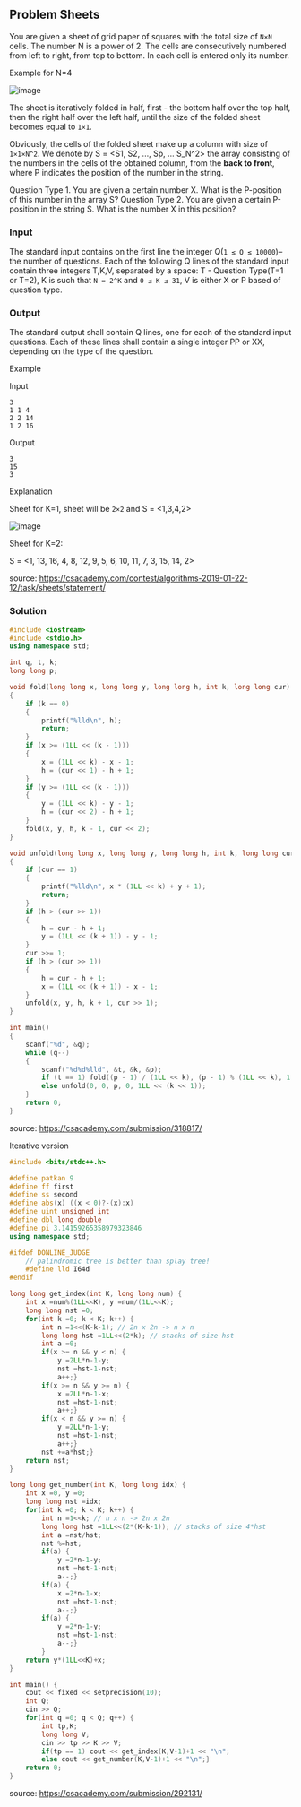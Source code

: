 ## Problem Sheets

You are given a sheet of grid paper of squares with the total size of `N×N` cells. The number N is a power of 2. 
The cells are consecutively numbered from left to right, from top to bottom. In each cell is entered only its number.

Example for N=4

![image](https://user-images.githubusercontent.com/19663316/117642388-d74f8d80-b1a4-11eb-8454-02a2ee7827e2.png)


The sheet is iteratively folded in half, first - the bottom half over the top half, 
then the right half over the left half, until the size of the folded sheet becomes equal to `1×1`.

Obviously, the cells of the folded sheet make up a column with size of `1×1×N^2`. We denote by S = <S1, S2, ..., Sp, ... S_N^2> the array consisting of the numbers in the cells of the obtained column, from the **back to front**, where P indicates the position of the number in the string.

Question Type 1. You are given a certain number X. What is the P-position of this number in the array S?
Question Type 2. You are given a certain P-position in the string S. What is the number X in this position?

### Input
The standard input contains on the first line the integer Q(`1 ≤ Q ≤ 10000`)– the number of questions. Each of the following Q lines of the standard input contain three integers T,K,V, separated by a space: T - Question Type(T=1 or T=2), K is such that `N = 2^K` and `0 ≤ K ≤ 31`, V is either X or P based of question type.

### Output
The standard output shall contain Q lines, one for each of the standard input questions. Each of these lines shall contain a single integer PP or XX, depending on the type of the question.

Example

Input
```
3
1 1 4
2 2 14
1 2 16
```

Output
```
3
15
3
```

Explanation

Sheet for K=1, sheet will be `2×2` and S = <1,3,4,2>

![image](https://user-images.githubusercontent.com/19663316/117644082-bee07280-b1a6-11eb-9d62-b17150deced8.png)

Sheet for K=2:

S = <1, 13, 16, 4, 8, 12, 9, 5, 6, 10, 11, 7, 3, 15, 14, 2>

source: https://csacademy.com/contest/algorithms-2019-01-22-12/task/sheets/statement/

### Solution

```cpp
#include <iostream>
#include <stdio.h>
using namespace std;

int q, t, k;
long long p;

void fold(long long x, long long y, long long h, int k, long long cur)
{
    if (k == 0)
    {
        printf("%lld\n", h);
        return;
    }
    if (x >= (1LL << (k - 1)))
    {
        x = (1LL << k) - x - 1;
        h = (cur << 1) - h + 1;
    }
    if (y >= (1LL << (k - 1)))
    {
        y = (1LL << k) - y - 1;
        h = (cur << 2) - h + 1;
    }
    fold(x, y, h, k - 1, cur << 2);
}

void unfold(long long x, long long y, long long h, int k, long long cur)
{
    if (cur == 1)
    {
        printf("%lld\n", x * (1LL << k) + y + 1);
        return;
    }
    if (h > (cur >> 1))
    {
        h = cur - h + 1;
        y = (1LL << (k + 1)) - y - 1;
    }
    cur >>= 1;
    if (h > (cur >> 1))
    {
        h = cur - h + 1;
        x = (1LL << (k + 1)) - x - 1;
    }
    unfold(x, y, h, k + 1, cur >> 1);
}

int main()
{
    scanf("%d", &q);
    while (q--)
    {
        scanf("%d%d%lld", &t, &k, &p);
        if (t == 1) fold((p - 1) / (1LL << k), (p - 1) % (1LL << k), 1, k, 1);
        else unfold(0, 0, p, 0, 1LL << (k << 1));
    }
	return 0;
}

```

source: https://csacademy.com/submission/318817/

Iterative version

```cpp
#include <bits/stdc++.h>

#define patkan 9
#define ff first
#define ss second
#define abs(x) ((x < 0)?-(x):x)
#define uint unsigned int
#define dbl long double
#define pi 3.14159265358979323846
using namespace std;

#ifdef DONLINE_JUDGE
	// palindromic tree is better than splay tree!
	#define lld I64d
#endif

long long get_index(int K, long long num) {
	int x =num%(1LL<<K), y =num/(1LL<<K);
	long long nst =0;
	for(int k =0; k < K; k++) {
		int n =1<<(K-k-1); // 2n x 2n -> n x n
		long long hst =1LL<<(2*k); // stacks of size hst
		int a =0;
		if(x >= n && y < n) {
			y =2LL*n-1-y;
			nst =hst-1-nst;
			a++;}
		if(x >= n && y >= n) {
			x =2LL*n-1-x;
			nst =hst-1-nst;
			a++;}
		if(x < n && y >= n) {
			y =2LL*n-1-y;
			nst =hst-1-nst;
			a++;}
		nst +=a*hst;}
	return nst;
}

long long get_number(int K, long long idx) {
	int x =0, y =0;
	long long nst =idx;
	for(int k =0; k < K; k++) {
		int n =1<<k; // n x n -> 2n x 2n
		long long hst =1LL<<(2*(K-k-1)); // stacks of size 4*hst
		int a =nst/hst;
		nst %=hst;
		if(a) {
			y =2*n-1-y;
			nst =hst-1-nst;
			a--;}
		if(a) {
			x =2*n-1-x;
			nst =hst-1-nst;
			a--;}
		if(a) {
			y =2*n-1-y;
			nst =hst-1-nst;
			a--;}
		}
	return y*(1LL<<K)+x;
}

int main() {
	cout << fixed << setprecision(10);
	int Q;
	cin >> Q;
	for(int q =0; q < Q; q++) {
		int tp,K;
		long long V;
		cin >> tp >> K >> V;
		if(tp == 1) cout << get_index(K,V-1)+1 << "\n";
		else cout << get_number(K,V-1)+1 << "\n";}
	return 0;
}
```

source: https://csacademy.com/submission/292131/
